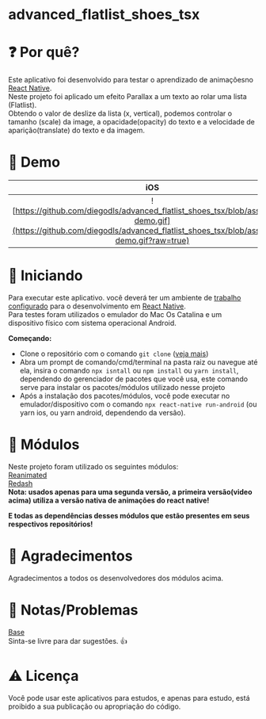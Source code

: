 # advanced_flatlist_shoes_tsx



# :question: Por quê? 
Este aplicativo foi desenvolvido para testar o aprendizado de animaçõesno [React Native](https://reactnative.dev). </br>
Neste projeto foi aplicado um efeito Parallax a um texto ao rolar uma lista (Flatlist).</br>
Obtendo o valor de deslize da lista (x, vertical), podemos controlar o tamanho (scale) da image, a opacidade(opacity) do texto e a velocidade de aparição(translate) do texto e da imagem.

# :iphone: Demo
iOS            |  Android
:-------------------------:|:-------------------------:
![https://github.com/diegodls/advanced_flatlist_shoes_tsx/blob/assets/iOS-demo.gif](https://github.com/diegodls/advanced_flatlist_shoes_tsx/blob/assets/iOS-demo.gif?raw=true) | ![https://github.com/diegodls/advanced_flatlist_shoes_tsx/blob/assets/android-demo.gif](https://github.com/diegodls/advanced_flatlist_shoes_tsx/blob/assets/android-demo.gif?raw=true)

# :rocket: Iniciando
Para executar este aplicativo. você deverá ter um ambiente de [trabalho configurado](https://www.google.com/) para o desenvolvimento em [React Native](https://reactnative.dev).</br>
Para testes foram utilizados o emulador do Mac Os Catalina e um dispositivo físico com sistema operacional Android.</br>

**Começando:**
* Clone o repositório com o comando `git clone` ([veja mais](https://help.github.com/pt/github/creating-cloning-and-archiving-repositories/cloning-a-repository))
* Abra um prompt de comando/cmd/terminal na pasta raiz ou navegue até ela, insira o comando `npx isntall` ou `npm install` ou `yarn install`, dependendo do gerenciador de pacotes que você usa, este comando serve para instalar os pacotes/módulos utilizado nesse projeto
* Após a instalação dos pacotes/módulos, você pode executar no emulador/dispositivo com o comando `npx react-native run-android` (ou yarn ios, ou yarn android, dependendo da versão).

# :nut_and_bolt: Módulos
Neste projeto foram utilizado os seguintes módulos:</br>
[Reanimated](https://github.com/software-mansion/react-native-reanimated)</br>
[Redash](https://wcandillon.github.io/react-native-redash/)</br>
**Nota: usados apenas para uma segunda versão, a primeira versão(video acima) utiliza a versão nativa de animações do react native!**

**E todas as dependências desses módulos que estão presentes em seus respectivos repositórios!**

# :clap: Agradecimentos
Agradecimentos a todos os desenvolvedores dos módulos acima.

# :page_with_curl: Notas/Problemas
[Base](https://www.youtube.com/watch?v=cGTD4yYgEHc)</br>
Sinta-se livre para dar sugestões. :thumbsup:</br>

# :warning: Licença
Você pode usar este aplicativos para estudos, e apenas para estudo, está proibido a sua publicação ou apropriação do código.
